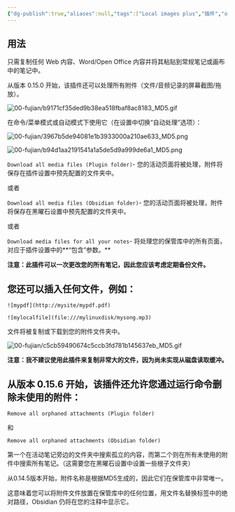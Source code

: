 ```yaml
---
{"dg-publish":true,"aliases":null,"tags":["Local images plus","插件","obsidian插件","本地化图片"],"title":"Local images plus","permalink":"/0801-xuexibiji/obsidian/obsidian插件/Local images plus/","dgPassFrontmatter":true,"noteIcon":""}
---
```


## 用法

只需复制任何 Web 内容、Word/Open Office 内容并将其粘贴到常规笔记或画布中的笔记中。

从版本 0.15.0 开始，该插件还可以处理所有附件（文件/音频记录的屏幕截图/拖放）。

![00-fujian/b9171cf35ded9b38ea518fbaf8ac8183_MD5.gif](/img/user/00-fujian/b9171cf35ded9b38ea518fbaf8ac8183_MD5.gif)

在命令/菜单模式或自动模式下使用它（在设置中切换“自动处理”选项）：

![00-fujian/3967b5de94081e1b3933000a210ae633_MD5.png](/img/user/00-fujian/3967b5de94081e1b3933000a210ae633_MD5.png)

![00-fujian/b94d1aa2191541a1a5de5d9a999de6a1_MD5.png](/img/user/00-fujian/b94d1aa2191541a1a5de5d9a999de6a1_MD5.png)

`Download all media files (Plugin folder)`- 您的活动页面将被处理，附件将保存在插件设置中预先配置的文件夹中。

或者

`Download all media files (Obsidian folder)`- 您的活动页面将被处理，附件将保存在黑曜石设置中预先配置的文件夹中。

或者

`Download media files for all your notes`- 将处理您的保管库中的所有页面，对应于插件设置中的**“包含”参数。**

**注意：此插件可以一次更改您的所有笔记，因此您应该考虑定期备份文件。**

## 您还可以插入任何文件，例如：

`![mypdf](http://mysite/mypdf.pdf)`

`![mylocalfile](file:///mylinuxdisk/mysong.mp3)`

文件将被复制或下载到您的附件文件夹中。

![00-fujian/c5cb59490674c5ccb3fd781b145637eb_MD5.gif](/img/user/00-fujian/c5cb59490674c5ccb3fd781b145637eb_MD5.gif)

**注意：我不建议使用此插件来复制非常大的文件，因为尚未实现从磁盘读取缓冲。**

## 从版本 0.15.6 开始，该插件还允许您通过运行命令删除未使用的附件：

`Remove all orphaned attachments (Plugin folder)`

和

`Remove all orphaned attachments (Obsidian folder)`

第一个在活动笔记旁边的文件夹中搜索孤立的内容，而第二个则在所有未使用的附件中搜索所有笔记。（这需要您在黑曜石设置中设置一些根子文件夹）

从0.14.5版本开始，附件名称是根据MD5生成的，因此它们在保管库中非常唯一。

这意味着您可以将附件文件放置在保管库中的任何位置，用文件名替换标签中的绝对路径，Obsidian 仍将在您的注释中显示它。